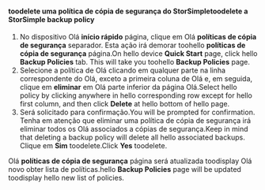 
<!--author=SharS last changed: 11/06/15-->

#### <a name="toodelete-a-storsimple-backup-policy"></a><span data-ttu-id="1fcae-101">toodelete uma política de cópia de segurança do StorSimple</span><span class="sxs-lookup"><span data-stu-id="1fcae-101">toodelete a StorSimple backup policy</span></span>
1. <span data-ttu-id="1fcae-102">No dispositivo Olá **início rápido** página, clique em Olá **políticas de cópia de segurança** separador. Esta ação irá demorar toohello **políticas de cópia de segurança** página.</span><span class="sxs-lookup"><span data-stu-id="1fcae-102">On hello device **Quick Start** page, click hello **Backup Policies** tab. This will take you toohello **Backup Policies** page.</span></span>
2. <span data-ttu-id="1fcae-103">Selecione a política de Olá clicando em qualquer parte na linha correspondente do Olá, exceto a primeira coluna de Olá e, em seguida, clique em **eliminar** em Olá parte inferior da página Olá.</span><span class="sxs-lookup"><span data-stu-id="1fcae-103">Select hello policy by clicking anywhere in hello corresponding row except for hello first column, and then click **Delete** at hello bottom of hello page.</span></span>
3. <span data-ttu-id="1fcae-104">Será solicitado para confirmação.</span><span class="sxs-lookup"><span data-stu-id="1fcae-104">You will be prompted for confirmation.</span></span> <span data-ttu-id="1fcae-105">Tenha em atenção que eliminar uma política de cópia de segurança irá eliminar todos os Olá associados a cópias de segurança.</span><span class="sxs-lookup"><span data-stu-id="1fcae-105">Keep in mind that deleting a backup policy will delete all hello associated backups.</span></span> <span data-ttu-id="1fcae-106">Clique em **Sim** toodelete.</span><span class="sxs-lookup"><span data-stu-id="1fcae-106">Click **Yes** toodelete.</span></span>

<span data-ttu-id="1fcae-107">Olá **políticas de cópia de segurança** página será atualizada toodisplay Olá novo obter lista de políticas.</span><span class="sxs-lookup"><span data-stu-id="1fcae-107">hello **Backup Policies** page will be updated toodisplay hello new list of policies.</span></span>

